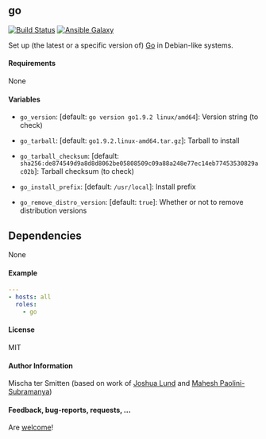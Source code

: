 ## go

[![Build Status](https://travis-ci.org/Oefenweb/ansible-go.svg?branch=master)](https://travis-ci.org/Oefenweb/ansible-go) [![Ansible Galaxy](http://img.shields.io/badge/ansible--galaxy-go-blue.svg)](https://galaxy.ansible.com/Oefenweb/go/)

Set up (the latest or a specific version of) [Go](https://golang.org/) in Debian-like systems.

#### Requirements

None

#### Variables

* `go_version`: [default: `go version go1.9.2 linux/amd64`]: Version string (to check)
* `go_tarball`: [default: `go1.9.2.linux-amd64.tar.gz`]: Tarball to install
* `go_tarball_checksum`: [default: `sha256:de874549d9a8d8d8062be05808509c09a88a248e77ec14eb77453530829ac02b`]: Tarball checksum (to check)

* `go_install_prefix`: [default: `/usr/local`]: Install prefix

* `go_remove_distro_version`: [default: `true`]: Whether or not to remove distribution versions

## Dependencies

None

#### Example

```yaml
---
- hosts: all
  roles:
    - go
```

#### License

MIT

#### Author Information

Mischa ter Smitten (based on work of [Joshua Lund](https://github.com/jlund) and [Mahesh Paolini-Subramanya](https://github.com/dieswaytoofast))

#### Feedback, bug-reports, requests, ...

Are [welcome](https://github.com/Oefenweb/ansible-go/issues)!
